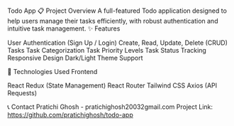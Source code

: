 Todo App
📋 Project Overview
A full-featured Todo application designed to help users manage their tasks efficiently, with robust authentication and intuitive task management.
✨ Features

User Authentication (Sign Up / Login)
Create, Read, Update, Delete (CRUD) Tasks
Task Categorization
Task Priority Levels
Task Status Tracking
Responsive Design
Dark/Light Theme Support

🚀 Technologies Used
Frontend

React
Redux (State Management)
React Router
Tailwind CSS
Axios (API Requests)


📞 Contact
Pratichi Ghosh - pratichighosh20032gmail.com
Project Link: https://github.com/pratichighosh/todo-app
